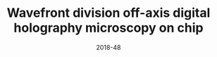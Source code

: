 ---
title: "Wavefront division off-axis digital holography microscopy on chip"
collection: publications
permalink: /publication/2018_Bianco_Speckle_2018_VII_International_Conference_on_Speckle_Metrology
date: 2018-48
venue: 'Speckle 2018: VII International Conference on Speckle Metrology'
DOI: '10.1117/12.2319306'
---